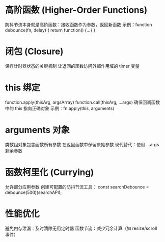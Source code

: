 # 高阶函数 (Higher-Order Functions)

防抖节流本身就是高阶函数：接收函数作为参数，返回新函数
示例：function debounce(fn, delay) { return function() {...} }

# 闭包 (Closure)

保存计时器状态的关键机制
让返回的函数访问外部作用域的 timer 变量

# this 绑定

function.apply(thisArg, argsArray)
function.call(thisArg, ...args)
确保回调函数中的 this 指向正确对象
示例：fn.apply(this, arguments)

# arguments 对象

类数组对象包含函数所有参数
在返回函数中保留原始参数
现代替代：使用 ...args 剩余参数

# 函数柯里化 (Currying)

允许部分应用参数
创建可配置的防抖节流工具：
const searchDebounce = debounce(500)(searchAPI);

# 性能优化

避免内存泄漏：及时清除无用定时器
函数节流：减少冗余计算（如 resize/scroll 事件）
